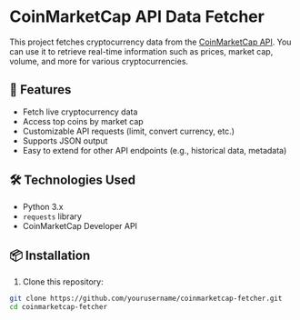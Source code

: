 # CoinMarketCap API Data Fetcher

This project fetches cryptocurrency data from the [CoinMarketCap API](https://coinmarketcap.com/api/). You can use it to retrieve real-time information such as prices, market cap, volume, and more for various cryptocurrencies.

## 🚀 Features

- Fetch live cryptocurrency data
- Access top coins by market cap
- Customizable API requests (limit, convert currency, etc.)
- Supports JSON output
- Easy to extend for other API endpoints (e.g., historical data, metadata)

## 🛠️ Technologies Used

- Python 3.x
- `requests` library
- CoinMarketCap Developer API

## 📦 Installation

1. Clone this repository:

```bash
git clone https://github.com/yourusername/coinmarketcap-fetcher.git
cd coinmarketcap-fetcher
